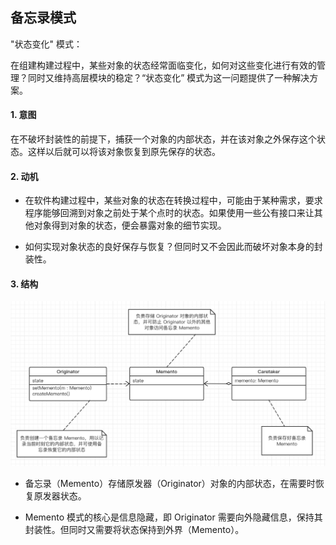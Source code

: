 ## 备忘录模式

"状态变化" 模式：

在组建构建过程中，某些对象的状态经常面临变化，如何对这些变化进行有效的管理？同时又维持高层模块的稳定？“状态变化” 模式为这一问题提供了一种解决方案。

#### 1. 意图

在不破坏封装性的前提下，捕获一个对象的内部状态，并在该对象之外保存这个状态。这样以后就可以将该对象恢复到原先保存的状态。

#### 2. 动机

- 在软件构建过程中，某些对象的状态在转换过程中，可能由于某种需求，要求程序能够回溯到对象之前处于某个点时的状态。如果使用一些公有接口来让其他对象得到对象的状态，便会暴露对象的细节实现。

- 如何实现对象状态的良好保存与恢复？但同时又不会因此而破坏对象本身的封装性。

#### 3. 结构

![备忘录模式](../imgs/Memento.png)

- 备忘录（Memento）存储原发器（Originator）对象的内部状态，在需要时恢复原发器状态。

- Memento 模式的核心是信息隐藏，即 Originator 需要向外隐藏信息，保持其封装性。但同时又需要将状态保持到外界（Memento）。

